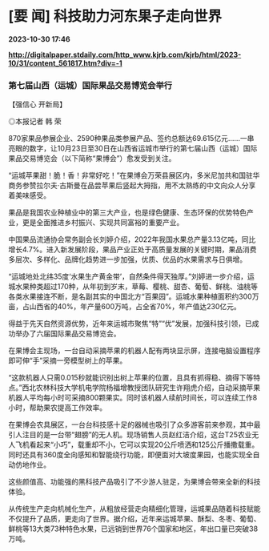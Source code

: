 # [要 闻] 科技助力河东果子走向世界

**2023-10-30 17:46**

**http://digitalpaper.stdaily.com/http_www.kjrb.com/kjrb/html/2023-10/31/content_561817.htm?div=-1**

### 第七届山西（运城）国际果品交易博览会举行

 【强信心 开新局】

 ◎本报记者 韩 荣

 870家果品参展企业、2590种果品类参展产品、签约总额达69.615亿元……一串亮眼的数字，让10月23日至30日在山西省运城市举行的第七届山西（运城）国际果品交易博览会（以下简称“果博会”）愈发受到关注。

 “运城苹果甜！脆！香！非常好吃！”在果博会万荣县展区内，多米尼加共和国驻华商务参赞拉尔夫·古斯曼在品尝苹果后竖起大拇指，用不太熟练的中文向众人分享着美味感受。

 果品是我国农业种植业中的第三大产业，也是绿色健康、生态环保的优势特色产业，更是全面推进乡村振兴、实现共同富裕的重要产业。

 中国果品流通协会常务副会长刘婷介绍，2022年我国水果总产量3.13亿吨，同比增长4.7%。进入新发展阶段，果品产业正处于高质量发展的关键时期，果品消费多层次、多样化、品牌化趋势进一步加强，优质、优品的水果需求与日俱增。

 “运城地处北纬35度‘水果生产黄金带’，自然条件得天独厚。”刘婷进一步介绍，运城水果种类超过170种，从年初到岁末，草莓、樱桃、甜杏、葡萄、鲜桃、油桃等各类水果接连不断，是名副其实的中国北方“百果园”。运城水果种植面积约300万亩，占山西省的40%，年产量600万吨，占全省70%，年产值达230亿元。

 得益于先天自然资源优势，近年来运城市聚焦“特”“优”发展，加强科技引领，已成功举办了六届国际果品交易博览会。

 在果博会主现场，一台自动采摘苹果的机器人配有两块显示屏，连接电脑设置程序即可伸“手”采摘一旁模型树上的苹果。

 “这款机器人只需0.015秒就能识别出树上苹果的位置，且具有抓得稳、摘得下等特点。”西北农林科技大学机电学院杨福增教授团队研究生许翔虎介绍，自动采摘苹果机器人平均每小时可采摘800颗果实。同时该机器人续航时间长，可以连续工作8小时，帮助果农提高工作效率。

 在果博会农具展区，一台台科技感十足的器械也吸引了众多游客前来参观，其中最引人注目的是一台带“翅膀”的无人机。现场销售人员赵红洁介绍，这台T25农业无人飞机看起来“小巧”，载重却不小，它可以实现20公斤喷洒和125公斤播撒载重。同时还具有360度全向感知和智能绕行功能，即便面对大坡度果园，也能实现全自动仿地作业。

 这些颜值高、功能强的黑科技产品吸引了不少游人驻足，为果博会带来全新的科技体验。

 从传统生产走向机械化生产，从粗放经营走向精细化管理，运城果品随着科技赋能不仅提升了品质，更走向了世界。据介绍，近年来运城苹果、酥梨、冬枣、葡萄、鲜桃等13大类73种特色水果，已远销到世界76个国家和地区，年出口量已突破38万吨。